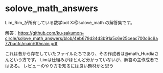 # solove_math_answers
Lim_Rim_が所有している数学bot X:@solove_math の解答集です。

解答：https://github.com/ku-sakumon-circle/solove_math_answers/blob/4eb679d34d3b91a5c6e25ceac700c6c9a77bacfc/main/00main.pdf


これは昔から存在していたファイルたちであり、その作成者は@math_Hurdiaさんという方です。
Limは仕組みがほとんど分かっていないが、解答の主作成者ではある。
レビューのやり方を知るには良い題材かと思う


